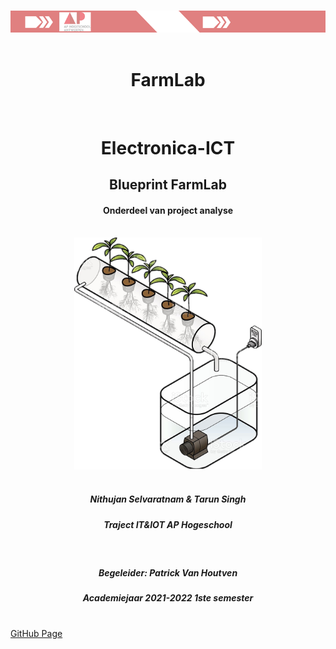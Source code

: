 #
<div align="center"><img src="./media/AP_logo.png" width="600px" width="300px"><br></div>
<br>
<div align="center" ><h1>FarmLab</div>
<br>
<div align="center" ><h1>Electronica-ICT</div>

<div align="center"><h2>Blueprint FarmLab</div>
<div align="center"><h4>Onderdeel van project analyse</div>
<br>
<div align="center"><img src="./media/kast.jpg" width="300px"></div>
<br>
<div align="center"><h5>Nithujan Selvaratnam & Tarun Singh</div>
<div align="center"><h5>Traject IT&IOT AP Hogeschool</div>
<br>
<div align="center"><h5>Begeleider: Patrick Van Houtven <h5>Academiejaar 2021-2022 1ste semester</div>
<br>
<a href="https://nithujansel.github.io/FarmLabAnalyse_Nithujan-Tarun/">GitHub Page</a><br>
<div style="page-break-after: always"></div>